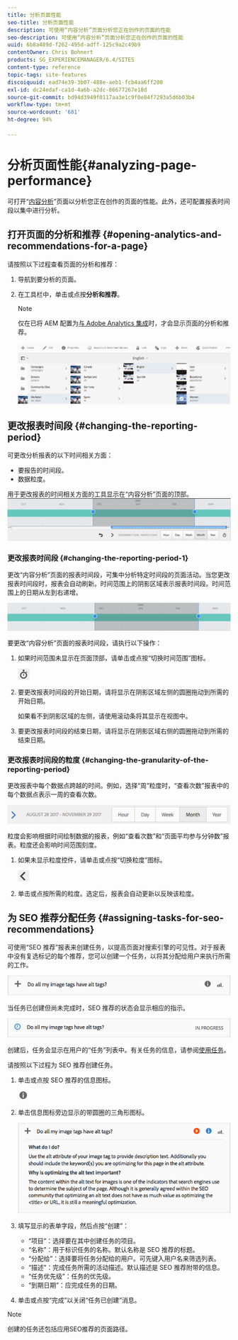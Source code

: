 ```yaml
---
title: 分析页面性能
seo-title: 分析页面性能
description: 可使用“内容分析”页面分析您正在创作的页面的性能
seo-description: 可使用“内容分析”页面分析您正在创作的页面的性能
uuid: 6b8a489d-f262-495d-adff-125c9a2c49b9
contentOwner: Chris Bohnert
products: SG_EXPERIENCEMANAGER/6.4/SITES
content-type: reference
topic-tags: site-features
discoiquuid: ead74e39-3b07-488e-aeb1-fcb4aa6ff200
exl-id: dc24edaf-ca1d-4a6b-a2dc-86677267e18d
source-git-commit: bd94d3949f0117aa3e1c9f0e84f7293a5d6b03b4
workflow-type: tm+mt
source-wordcount: '681'
ht-degree: 94%

---
```


# 分析页面性能{#analyzing-page-performance}

可打开“[内容分析](/help/sites-authoring/content-insights.md)”页面以分析您正在创作的页面的性能。此外，还可配置报表时间段以集中进行分析。

## 打开页面的分析和推荐  {#opening-analytics-and-recommendations-for-a-page}

请按照以下过程查看页面的分析和推荐：

1. 导航到要分析的页面。
1. 在工具栏中，单击或点按&#x200B;**分析和推荐**。

   >[!NOTE]
   >
   >仅在已将 AEM 配置为[与 Adobe Analytics 集成](/help/sites-administering/adobeanalytics-connect.md)时，才会显示页面的分析和推荐。

   ![screen_shot_2017-11-29at135651](assets/screen_shot_2017-11-29at135651.png)

## 更改报表时间段 {#changing-the-reporting-period}

可更改分析报表的以下时间相关方面：

* 要报告的时间段。
* 数据粒度。

用于更改报表的时间相关方面的工具显示在“内容分析”页面的顶部。![chlimage_1-249](assets/chlimage_1-249.png)

### 更改报表时间段 {#changing-the-reporting-period-1}

更改“内容分析”页面的报表时间段，可集中分析特定时间段的页面活动。当您更改报表时间段时，报表会自动刷新。时间范围上的阴影区域表示报表时间段。时间范围上的日期从左到右递增。

![chlimage_1-250](assets/chlimage_1-250.png)

要更改“内容分析”页面的报表时间段，请执行以下操作：

1. 如果时间范围未显示在页面顶部，请单击或点按“切换时间范围”图标。

   ![](do-not-localize/chlimage_1-22.png)

1. 要更改报表时间段的开始日期，请将显示在阴影区域左侧的圆圈拖动到所需的开始日期。

   如果看不到阴影区域的左侧，请使用滚动条将其显示在视图中。

1. 要更改报表时间段的结束日期，请将显示在阴影区域右侧的圆圈拖动到所需的结束日期。

### 更改报表时间段的粒度  {#changing-the-granularity-of-the-reporting-period}

更改报表中每个数据点跨越的时间。例如，选择“周”粒度时，“查看次数”报表中的每个数据点表示一周的查看次数。

![screen_shot_2017-11-29at141001](assets/screen_shot_2017-11-29at141001.png)

粒度会影响根据时间绘制数据的报表，例如“查看次数”和“页面平均参与分钟数”报表。粒度还会影响时间范围刻度。

1. 如果未显示粒度控件，请单击或点按“切换粒度”图标。

   ![chlimage_1-251](assets/chlimage_1-251.png)

1. 单击或点按所需的粒度。选定后，报表会自动更新以反映该粒度。

## 为 SEO 推荐分配任务  {#assigning-tasks-for-seo-recommendations}

可使用“SEO 推荐”报表来创建任务，以提高页面对搜索引擎的可见性。对于报表中没有复选标记的每个推荐，您可以创建一个任务，以将其分配给用户来执行所需的工作。

![chlimage_1-252](assets/chlimage_1-252.png)

当任务已创建但尚未完成时，SEO 推荐的状态会显示相应的指示。

![chlimage_1-253](assets/chlimage_1-253.png)

创建后，任务会显示在用户的“任务”列表中。有关任务的信息，请参阅[使用任务](/help/sites-authoring/task-content.md)。

请按照以下过程为 SEO 推荐创建任务。

1. 单击或点按 SEO 推荐的信息图标。

   ![](do-not-localize/chlimage_1-23.png)

1. 单击信息图标旁边显示的带圆圈的三角形图标。

   ![chlimage_1-254](assets/chlimage_1-254.png)

1. 填写显示的表单字段，然后点按“创建”：

   * “项目”：选择要在其中创建任务的项目。
   * “名称”：用于标识任务的名称。默认名称是 SEO 推荐的标题。
   * “分配给”：选择要将任务分配给的用户。可先键入用户名来筛选列表。
   * “描述”：完成任务所需的活动描述。默认描述是 SEO 推荐附带的信息。
   * “任务优先级”：任务的优先级。
   * “到期日期”：应完成任务的日期。

1. 单击或点按“完成”以关闭“任务已创建”消息。

>[!NOTE]
>
>创建的任务还包括应用SEO推荐的页面路径。
